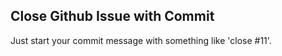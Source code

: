 ## Close Github Issue with Commit

Just start your commit message with something like 'close #11'.

